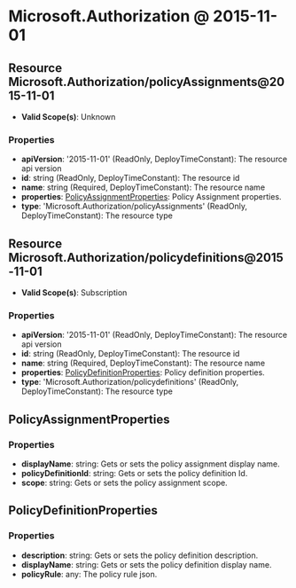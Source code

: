 # Microsoft.Authorization @ 2015-11-01

## Resource Microsoft.Authorization/policyAssignments@2015-11-01
* **Valid Scope(s)**: Unknown
### Properties
* **apiVersion**: '2015-11-01' (ReadOnly, DeployTimeConstant): The resource api version
* **id**: string (ReadOnly, DeployTimeConstant): The resource id
* **name**: string (Required, DeployTimeConstant): The resource name
* **properties**: [PolicyAssignmentProperties](#policyassignmentproperties): Policy Assignment properties.
* **type**: 'Microsoft.Authorization/policyAssignments' (ReadOnly, DeployTimeConstant): The resource type

## Resource Microsoft.Authorization/policydefinitions@2015-11-01
* **Valid Scope(s)**: Subscription
### Properties
* **apiVersion**: '2015-11-01' (ReadOnly, DeployTimeConstant): The resource api version
* **id**: string (ReadOnly, DeployTimeConstant): The resource id
* **name**: string (Required, DeployTimeConstant): The resource name
* **properties**: [PolicyDefinitionProperties](#policydefinitionproperties): Policy definition properties.
* **type**: 'Microsoft.Authorization/policydefinitions' (ReadOnly, DeployTimeConstant): The resource type

## PolicyAssignmentProperties
### Properties
* **displayName**: string: Gets or sets the policy assignment display name.
* **policyDefinitionId**: string: Gets or sets the policy definition Id.
* **scope**: string: Gets or sets the policy assignment scope.

## PolicyDefinitionProperties
### Properties
* **description**: string: Gets or sets the policy definition description.
* **displayName**: string: Gets or sets the policy definition display name.
* **policyRule**: any: The policy rule json.

